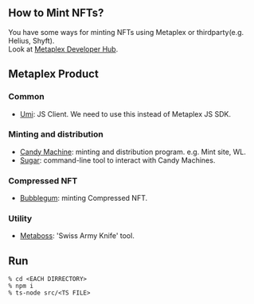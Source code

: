 ## How to Mint NFTs?
You have some ways for minting NFTs using Metaplex or thirdparty(e.g. Helius, Shyft).  
Look at [Metaplex Developer Hub](https://developers.metaplex.com/).

## Metaplex Product
### Common
- [Umi](https://github.com/metaplex-foundation/umi): JS Client. We need to use this instead of Metaplex JS SDK.

### Minting and distribution
- [Candy Machine](https://developers.metaplex.com/candy-machine): minting and distribution program. e.g. Mint site, WL.
- [Sugar](https://developers.metaplex.com/candy-machine/sugar): command-line tool to interact with Candy Machines.

### Compressed NFT
- [Bubblegum](https://developers.metaplex.com/bubblegum): minting Compressed NFT.

### Utility
- [Metaboss](https://metaboss.rs/): 'Swiss Army Knife' tool.

## Run
```
% cd <EACH DIRRECTORY>
% npm i
% ts-node src/<TS FILE>
```